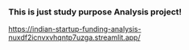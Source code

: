 ### This is just study purpose Analysis project!

https://indian-startup-funding-analysis-nuxdf2icnvxvhqntp7uzga.streamlit.app/
